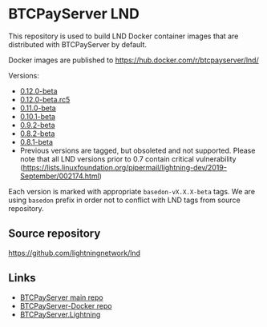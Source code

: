 # BTCPayServer LND 

This repository is used to build LND Docker container images that are distributed with BTCPayServer by default.

Docker images are published to https://hub.docker.com/r/btcpayserver/lnd/

Versions:
 - [0.12.0-beta](https://hub.docker.com/layers/btcpayserver/lnd/v0.12.0-beta/images/sha256-141cd4bc4adeb8ed3254793ea876c29955c1e674f4bd72e138f61d3e323914c1?context=explore)
 - [0.12.0-beta.rc5](https://hub.docker.com/layers/btcpayserver/lnd/v0.12.0-beta.rc5/images/sha256-e4ce8fb22205ddb053853f68e00006f18bb6811b33dcdc5dd089023650baef9a?context=explore)
 - [0.11.0-beta](https://hub.docker.com/layers/btcpayserver/lnd/v0.11.0-beta/images/sha256-f73b97d4d9c500fc636f92ea4abcc12e65fa5dd96bee6886eb3309a35fbaa277?context=explore)
 - [0.10.1-beta](https://hub.docker.com/layers/btcpayserver/lnd/v0.10.1-beta/images/sha256-39903f3ed2317cd62d4afcbcd1f3f063a3baff39b3b5ef8d0537f4006300d77c?context=explore)
 - [0.9.2-beta](https://hub.docker.com/layers/btcpayserver/lnd/v0.9.2-beta/images/sha256-02fb48e8f1a3f92cb9ec4b168a0820073a52a9a8ed67279f0d8ea0e465fe15bc?context=explore)
 - [0.8.2-beta](https://hub.docker.com/layers/btcpayserver/lnd/v0.8.2-beta/images/sha256-31846e2a8bd347a5da979dda8b7f52babf425e11739fc267bc767194cf02a206?context=explore)
 - [0.8.1-beta](https://hub.docker.com/layers/btcpayserver/lnd/v0.8.1-beta/images/sha256-dcfca21542ef42bb5a52e376d55154ddc8e6b054d006f00ed6982ab801f05a4b?context=explore)
 - Previous versions are tagged, but obsoleted and not supported. Please note that all LND versions prior to 0.7 contain critical vulnerability (https://lists.linuxfoundation.org/pipermail/lightning-dev/2019-September/002174.html)

Each version is marked with appropriate `basedon-vX.X.X-beta` tags. We are using `basedon` prefix in order not to conflict with LND tags from source repository.

## Source repository

https://github.com/lightningnetwork/lnd

## Links
* [BTCPayServer main repo](https://github.com/btcpayserver/btcpayserver)
* [BTCPayServer-Docker repo](https://github.com/btcpayserver/btcpayserver-docker)
* [BTCPayServer.Lightning](https://github.com/btcpayserver/BTCPayServer.Lightning)
